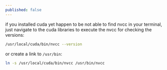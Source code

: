 ```yaml
---
published: false
---
```

if you installed cuda yet happen to be not able to find nvcc in your terminal, just navigate to the cuda libraries to execute the nvcc for checking the versions:

```sh
/usr/local/cuda/bin/nvcc --version
```

or create a link to `/usr/bin`:

```sh
ln -s /usr/local/cuda/bin/nvcc /usr/bin/nvcc
```